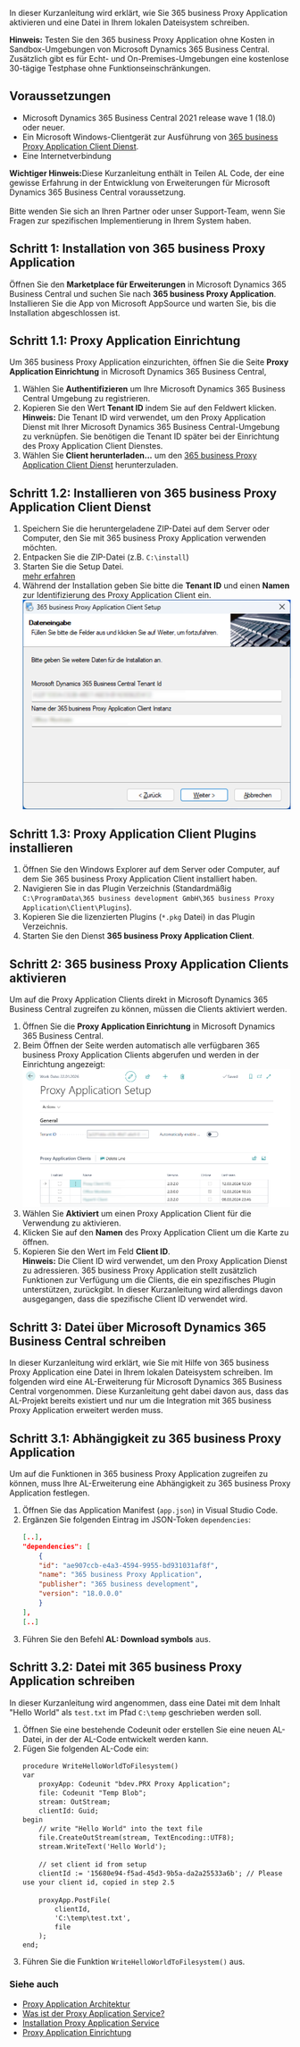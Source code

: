 In dieser Kurzanleitung wird erklärt, wie Sie 365 business Proxy Application aktivieren und eine Datei in Ihrem lokalen Dateisystem schreiben.

<div class="alert alert-info">
    <i class="fa-solid fa-lightbulb"></i> <strong>Hinweis:</strong> Testen Sie den 365 business Proxy Application ohne Kosten in Sandbox-Umgebungen von Microsoft Dynamics 365 Business Central. Zusätzlich gibt es für Echt- und On-Premises-Umgebungen eine kostenlose 30-tägige Testphase ohne Funktionseinschränkungen.
</div>

## Voraussetzungen

 - Microsoft Dynamics 365 Business Central 2021 release wave 1 (18.0) oder neuer.
 - Ein Microsoft Windows-Clientgerät zur Ausführung von [365 business Proxy Application Client Dienst](../proxy-application-client-whatis).
 - Eine Internetverbindung

<div class="alert alert-notice">
    <i class="fa-solid fa-notes"></i> <strong>Wichtiger Hinweis:</strong>Diese Kurzanleitung enthält in Teilen AL Code, der eine gewisse Erfahrung in der Entwicklung von Erweiterungen für Microsoft Dynamics 365 Business Central voraussetzung.<br><br>Bitte wenden Sie sich an Ihren Partner oder unser Support-Team, wenn Sie Fragen zur spezifischen Implementierung in Ihrem System haben.
</div>

## Schritt 1: Installation von 365 business Proxy Application

Öffnen Sie den **Marketplace für Erweiterungen** in Microsoft Dynamics 365 Business Central und suchen Sie nach **365 business Proxy Application**.
Installieren Sie die App von Microsoft AppSource und warten Sie, bis die Installation abgeschlossen ist.

## Schritt 1.1: Proxy Application Einrichtung

Um 365 business Proxy Application einzurichten, öffnen Sie die Seite **Proxy Application Einrichtung** in Microsoft Dynamics 365 Business Central,

 1. Wählen Sie **Authentifizieren** um Ihre Microsoft Dynamics 365 Business Central Umgebung zu registrieren.
 3. Kopieren Sie den Wert **Tenant ID** indem Sie auf den Feldwert klicken.
    <div class="alert alert-info">
    <i class="fa-solid fa-lightbulb"></i> <strong>Hinweis:</strong> Die Tenant ID wird verwendet, um den Proxy Application Dienst mit Ihrer Microsoft Dynamics 365 Business Central-Umgebung zu verknüpfen. Sie benötigen die Tenant ID später bei der Einrichtung des Proxy Application Client Dienstes.
    </div>
 4. Wählen Sie **Client herunterladen...** um den [365 business Proxy Application Client Dienst](../proxy-application-client-whatis/) herunterzuladen.

## Schritt 1.2: Installieren von 365 business Proxy Application Client Dienst

 1. Speichern Sie die heruntergeladene ZIP-Datei auf dem Server oder Computer, den Sie mit 365 business Proxy Application verwenden möchten.
 2. Entpacken Sie die ZIP-Datei (z.B. `C:\install`)
 3. Starten Sie die Setup Datei.<br/>[mehr erfahren](../proxy-application-service-installation/)
 4. Während der Installation geben Sie bitte die **Tenant ID** und einen **Namen** zur Identifizierung des Proxy Application Client ein.
    ![Proxy Application Client Setup](/assets/images/365-business-proxy-application/c21483cf5f877db2cc391ffa37013ce6d0fca92b9ee7ecc22d7dbbf7d97403f6.png)  

## Schritt 1.3: Proxy Application Client Plugins installieren

 1. Öffnen Sie den Windows Explorer auf dem Server oder Computer, auf dem Sie 365 business Proxy Application Client installiert haben.
 2. Navigieren Sie in das Plugin Verzeichnis (Standardmäßig `C:\ProgramData\365 business development GmbH\365 business Proxy Application\Client\Plugins`).
 3. Kopieren Sie die lizenzierten Plugins (`*.pkg` Datei) in das Plugin Verzeichnis.
 4. Starten Sie den Dienst **365 business Proxy Application Client**.

## Schritt 2: 365 business Proxy Application Clients aktivieren

Um auf die Proxy Application Clients direkt in Microsoft Dynamics 365 Business Central zugreifen zu können, müssen die Clients aktiviert werden.

 1. Öffnen Sie die  **Proxy Application Einrichtung** in Microsoft Dynamics 365 Business Central.
 2. Beim Öffnen der Seite werden automatisch alle verfügbaren 365 business Proxy Application Clients abgerufen und werden in der Einrichtung angezeigt:
    ![Proxy Application Setup](/assets/images/365-business-proxy-application/9c4905bab8db474caa704353d2772447fdcea02339e7dbb5ec2e138974df12dd.png)  
 3. Wählen Sie **Aktiviert** um einen Proxy Application Client für die Verwendung zu aktivieren.
 4. Klicken Sie auf den **Namen** des Proxy Application Client um die Karte zu öffnen.
 5. Kopieren Sie den Wert im Feld **Client ID**.
    <div class="alert alert-info">
    <i class="fa-solid fa-lightbulb"></i> <strong>Hinweis:</strong> Die Client ID wird verwendet, um den Proxy Application Dienst zu adressieren. 365 business Proxy Application stellt zusätzlich Funktionen zur Verfügung um die Clients, die ein spezifisches Plugin unterstützen, zurückgibt. In dieser Kurzanleitung wird allerdings davon ausgegangen, dass die spezifische Client ID verwendet wird.
    </div>

## Schritt 3: Datei über Microsoft Dynamics 365 Business Central schreiben

In dieser Kurzanleitung wird erklärt, wie Sie mit Hilfe von 365 business Proxy Application eine Datei in Ihrem lokalen Dateisystem schreiben. Im folgenden wird eine AL-Erweiterung für Microsoft Dynamics 365 Business Central vorgenommen. Diese Kurzanleitung geht dabei davon aus, dass das AL-Projekt bereits existiert und nur um die Integration mit 365 business Proxy Application erweitert werden muss.

## Schritt 3.1: Abhängigkeit zu 365 business Proxy Application

Um auf die Funktionen in 365 business Proxy Application zugreifen zu können, muss Ihre AL-Erweiterung eine Abhängigkeit zu 365 business Proxy Application festlegen.

 1. Öffnen Sie das Application Manifest (`app.json`) in Visual Studio Code.  
 2. Ergänzen Sie folgenden Eintrag im JSON-Token `dependencies`:
    ```json
    [..],
    "dependencies": [
        {
        "id": "ae907ccb-e4a3-4594-9955-bd931031af8f",
        "name": "365 business Proxy Application",
        "publisher": "365 business development",
        "version": "18.0.0.0"
        }
    ],
    [..]
    ```
 3. Führen Sie den Befehl **AL: Download symbols** aus.

## Schritt 3.2: Datei mit 365 business Proxy Application schreiben

In dieser Kurzanleitung wird angenommen, dass eine Datei mit dem Inhalt "Hello World" als `test.txt` im Pfad `C:\temp` geschrieben werden soll.

 1. Öffnen Sie eine bestehende Codeunit oder erstellen Sie eine neuen AL-Datei, in der der AL-Code entwickelt werden kann.
 2. Fügen Sie folgenden AL-Code ein:
    ```al
    procedure WriteHelloWorldToFilesystem()
    var
        proxyApp: Codeunit "bdev.PRX Proxy Application";
        file: Codeunit "Temp Blob";
        stream: OutStream;
        clientId: Guid;
    begin
        // write "Hello World" into the text file
        file.CreateOutStream(stream, TextEncoding::UTF8);
        stream.WriteText('Hello World');

        // set client id from setup
        clientId := '15680e94-f5ad-45d3-9b5a-da2a25533a6b'; // Please use your client id, copied in step 2.5

        proxyApp.PostFile(
            clientId,
            'C:\temp\test.txt',
            file
        );
    end;
    ```
 3. Führen Sie die Funktion `WriteHelloWorldToFilesystem()` aus.

### Siehe auch

 - [Proxy Application Architektur](../proxy-application-whatis/#architecture)
 - [Was ist der Proxy Application Service?](../proxy-application-client-whatis/)
 - [Installation Proxy Application Service](../proxy-application-service-installation/)
 - [Proxy Application Einrichtung](../setup/)
